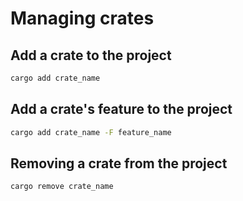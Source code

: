 # Managing crates

## Add a crate to the project

```bash
cargo add crate_name
```

## Add a crate's feature to the project

```bash
cargo add crate_name -F feature_name
```

## Removing a crate from the project

```bash
cargo remove crate_name
```


